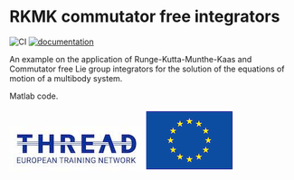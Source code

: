 # RKMK commutator free integrators

![CI](https://github.com/THREAD-3-2/RKMK_Commutator_free_integrators/workflows/CI/badge.svg)
[![documentation](https://img.shields.io/badge/docs-passing-<COLOR>.svg)](https://THREAD-3-2.github.io/RKMK_Commutator_free_integrators/)

An example on the application of Runge-Kutta-Munthe-Kaas and Commutator free Lie group integrators for the solution of the equations of motion of a multibody system.

Matlab code.

![](https://github.com/THREAD-3-2/.github/blob/main/profile/thread-logo.jpg)
![](https://github.com/THREAD-3-2/.github/blob/main/profile/flag_yellow.png)
